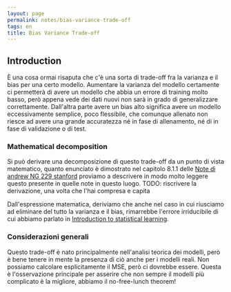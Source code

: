 ```yaml
---
layout: page
permalink: notes/bias-variance-trade-off
tags: en
title: Bias Variance Trade-off
---
```


## Introduction

È una cosa ormai risaputa che c'è una sorta di trade-off fra la varianza e il bias per una certo modello. Aumentare la varianza del modello certamente ci permetterà di avere un modello che abbia un errore di training molto basso, però appena vede dei dati nuovi non sarà in grado di generalizzare correttamente.
Dall'altra parte avere un bias alto significa avere un modello eccessivamente semplice, poco flessibile, che comunque allenato non riesce ad avere una grande accuratezza né in fase di allenamento, né di in fase di validazione o di test.

### Mathematical decomposition

Si può derivare una decomposizione di questo trade-off da un punto di vista matematico, quanto enunciato è dimostrato nel capitolo 8.1.1 delle [Note di andrew NG 229 stanford](https://cs229.stanford.edu/main_notes.pdf)
proviamo a descrivere in modo molto leggere questo presente in quelle note in questo luogo.
TODO: riscrivere la derivazione, una volta che l'hai compresa e capita

Dall'espressione matematica, deriviamo che anche nel caso in cui riusciamo ad eliminare del tutto la varianza e il bias, rimarrebbe l'errore irriducibile di cui abbiamo parlato in [Introduction to statistical learning](/notes/introduction-to-statistical-learning).

### Considerazioni generali
Questo trade-off è nato principalmente nell'analisi teorica dei modelli, però è bene tenere in mente la presenza di ciò anche per i modelli reali. Non possiamo calcolare esplicitamente il MSE, però ci dovrebbe essere. Questa è l'osservazione principale per asserire che non sempre il modelli più complicato è la migliore, abbiamo il no-free-lunch theorem!